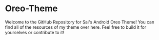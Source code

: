 # Oreo-Theme

Welcome to the GitHub Repository for Sai's Android Oreo Theme! You can find all of the resources of my theme over here. Feel free to build it for yourselves or contribute to it!
